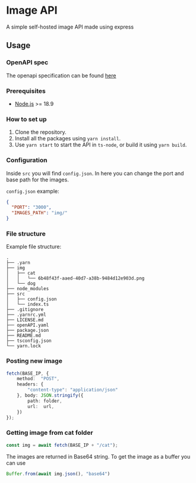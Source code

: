 # Image API

A simple self-hosted image API made using express

## Usage

### OpenAPI spec

The openapi specification can be found [here](https://github.com/niek-o/imageAPI/blob/main/openAPI.yaml)

### Prerequisites

- [Node.js](https://nodejs.org/en/) >= 18.9

### How to set up

1. Clone the repository.
2. Install all the packages using `yarn install`.
3. Use `yarn start` to start the API in `ts-node`, or build it using `yarn build`.

### Configuration

Inside ``src`` you will find ``config.json``. In here you can change the port and base path for the images.

``config.json`` example:

````json
{
  "PORT": "3000",
  "IMAGES_PATH": "img/"
}
````

### File structure

Example file structure:

    .
    ├── .yarn                
    ├── img     
    │   ├── cat
    │   │   └── 6b48f43f-aaed-40d7-a38b-9484d12e903d.png
    │   └── dog
    ├── node_modules                    
    ├── src
    │   ├── config.json
    │   └── index.ts
    ├── .gitignore
    ├── .yarnrc.yml
    ├── LICENSE.md
    ├── openAPI.yaml
    ├── package.json
    ├── README.md
    ├── tsconfig.json
    └── yarn.lock

### Posting new image

````ts
fetch(BASE_IP, {
	method:  "POST",
	headers: {
		"content-type": "application/json"
	}, body: JSON.stringify({
		path: folder,
		url:  url,
	})
});
````

### Getting image from cat folder

````ts
const img = await fetch(BASE_IP + "/cat");
````

The images are returned in Base64 string. To get the image as a buffer you can use

````ts
Buffer.from(await img.json(), "base64")
````
